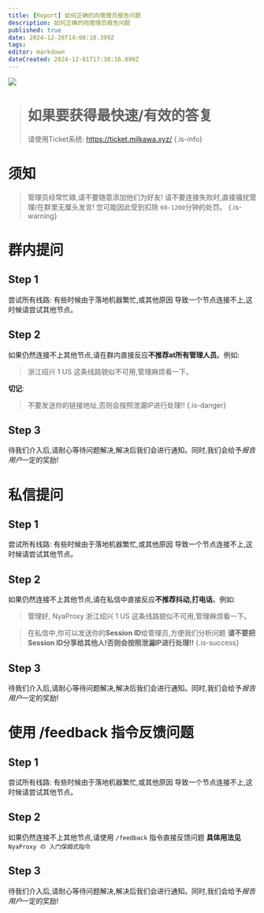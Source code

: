 ```yaml
---
title: [Report] 如何正确的向管理员报告问题
description: 如何正确的向管理员报告问题
published: true
date: 2024-12-26T14:08:10.399Z
tags: 
editor: markdown
dateCreated: 2024-12-01T17:30:16.899Z
---
```


![](https://img.shields.io/badge/Milk-blue?style=for-the-badge&label=Writer)

> # 如果要获得最快速/有效的答复
> 请使用Ticket系统: https://ticket.milkawa.xyz/
{.is-info}

# 须知
> 管理员经常忙碌,请不要随意添加他们为好友! 请不要连接失败时,直接骚扰管理/在群里无厘头发言!
> 您可能因此受到扣除 `60-1200`分钟的处罚。
{.is-warning}
# 群内提问
## Step 1
尝试所有线路: 有些时候由于落地机器繁忙,或其他原因 导致一个节点连接不上,这时候请尝试其他节点。
## Step 2
如果仍然连接不上其他节点,请在群内直接反应**不推荐at所有管理人员**。例如:
> 浙江绍兴 1 US 这条线路貌似不可用,管理麻烦看一下。

**切记**:
> 不要发送你的链接地址,否则会按照泄漏IP进行处理!!
{.is-danger}
## Step 3
待我们介入后,请耐心等待问题解决,解决后我们会进行通知。同时,我们会给予*报告用户*一定的奖励!

# 私信提问
## Step 1
尝试所有线路: 有些时候由于落地机器繁忙,或其他原因 导致一个节点连接不上,这时候请尝试其他节点。
## Step 2
如果仍然连接不上其他节点,请在私信中直接反应**不推荐抖动,打电话**。例如:
> 管理好, NyaProxy 浙江绍兴 1 US 这条线路貌似不可用,管理麻烦看一下。

> 在私信中,你可以发送你的**Session ID**给管理员,方便我们分析问题
> **请不要把Session ID分享给其他人!否则会按照泄漏IP进行处理!!**
{.is-success}
## Step 3
待我们介入后,请耐心等待问题解决,解决后我们会进行通知。同时,我们会给予*报告用户*一定的奖励!

# 使用 /feedback 指令反馈问题
## Step 1
尝试所有线路: 有些时候由于落地机器繁忙,或其他原因 导致一个节点连接不上,这时候请尝试其他节点。
## Step 2
如果仍然连接不上其他节点,请使用 `/feedback` 指令直接反馈问题 **具体用法见** `NyaProxy の 入门保姆式指令`
## Step 3
待我们介入后,请耐心等待问题解决,解决后我们会进行通知。同时,我们会给予*报告用户*一定的奖励!